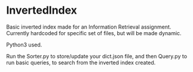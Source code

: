 # InvertedIndex
Basic inverted index made for an Information Retrieval assignment. Currently hardcoded for specific set of files, but will be made dynamic.

Python3 used.

Run the Sorter.py to store/update your dict.json file, and then Query.py to run basic queries, to search from the inverted index created.
